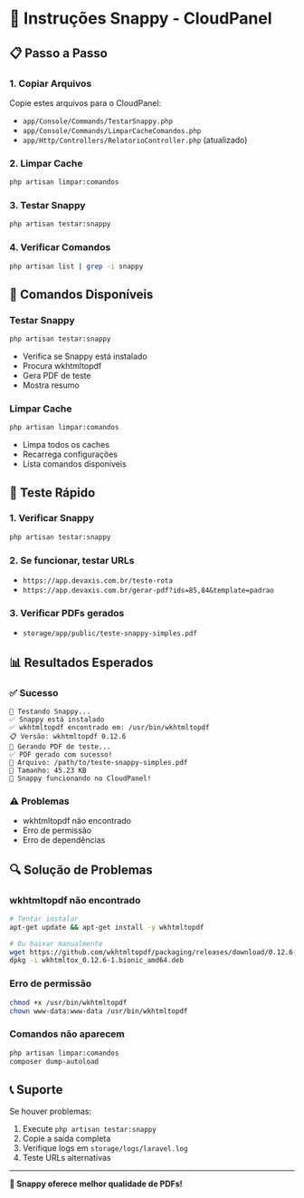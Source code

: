 # 🚀 **Instruções Snappy - CloudPanel**

## 📋 **Passo a Passo**

### **1. Copiar Arquivos**
Copie estes arquivos para o CloudPanel:
- `app/Console/Commands/TestarSnappy.php`
- `app/Console/Commands/LimparCacheComandos.php`
- `app/Http/Controllers/RelatorioController.php` (atualizado)

### **2. Limpar Cache**
```bash
php artisan limpar:comandos
```

### **3. Testar Snappy**
```bash
php artisan testar:snappy
```

### **4. Verificar Comandos**
```bash
php artisan list | grep -i snappy
```

## 🔧 **Comandos Disponíveis**

### **Testar Snappy**
```bash
php artisan testar:snappy
```
- Verifica se Snappy está instalado
- Procura wkhtmltopdf
- Gera PDF de teste
- Mostra resumo

### **Limpar Cache**
```bash
php artisan limpar:comandos
```
- Limpa todos os caches
- Recarrega configurações
- Lista comandos disponíveis

## 🎯 **Teste Rápido**

### **1. Verificar Snappy**
```bash
php artisan testar:snappy
```

### **2. Se funcionar, testar URLs**
- `https://app.devaxis.com.br/teste-rota`
- `https://app.devaxis.com.br/gerar-pdf?ids=85,84&template=padrao`

### **3. Verificar PDFs gerados**
- `storage/app/public/teste-snappy-simples.pdf`

## 📊 **Resultados Esperados**

### **✅ Sucesso**
```
🧪 Testando Snappy...
✅ Snappy está instalado
✅ wkhtmltopdf encontrado em: /usr/bin/wkhtmltopdf
📋 Versão: wkhtmltopdf 0.12.6
🔄 Gerando PDF de teste...
✅ PDF gerado com sucesso!
📁 Arquivo: /path/to/teste-snappy-simples.pdf
📏 Tamanho: 45.23 KB
🎉 Snappy funcionando no CloudPanel!
```

### **⚠️ Problemas**
- wkhtmltopdf não encontrado
- Erro de permissão
- Erro de dependências

## 🔍 **Solução de Problemas**

### **wkhtmltopdf não encontrado**
```bash
# Tentar instalar
apt-get update && apt-get install -y wkhtmltopdf

# Ou baixar manualmente
wget https://github.com/wkhtmltopdf/packaging/releases/download/0.12.6-1/wkhtmltox_0.12.6-1.bionic_amd64.deb
dpkg -i wkhtmltox_0.12.6-1.bionic_amd64.deb
```

### **Erro de permissão**
```bash
chmod +x /usr/bin/wkhtmltopdf
chown www-data:www-data /usr/bin/wkhtmltopdf
```

### **Comandos não aparecem**
```bash
php artisan limpar:comandos
composer dump-autoload
```

## 📞 **Suporte**

Se houver problemas:
1. Execute `php artisan testar:snappy`
2. Copie a saída completa
3. Verifique logs em `storage/logs/laravel.log`
4. Teste URLs alternativas

---

**🎉 Snappy oferece melhor qualidade de PDFs!** 